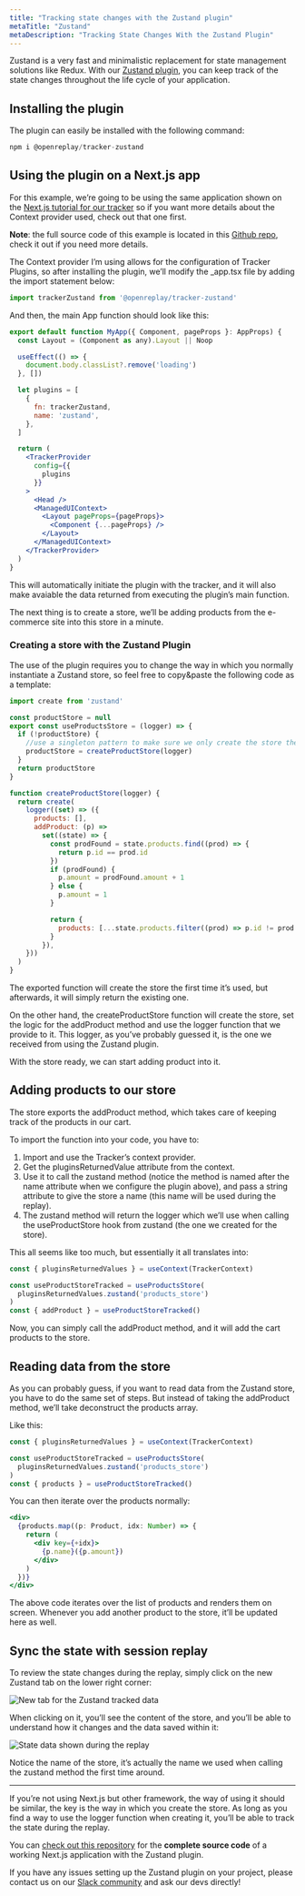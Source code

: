 ```yaml
---
title: "Tracking state changes with the Zustand plugin"
metaTitle: "Zustand"
metaDescription: "Tracking State Changes With the Zustand Plugin"
---
```

Zustand is a very fast and minimalistic replacement for state management solutions like Redux. With our [Zustand plugin](https://www.npmjs.com/package/@openreplay/tracker-zustand), you can keep track of the state changes throughout the life cycle of your application.

## Installing the plugin

The plugin can easily be installed with the following command:

```jsx
npm i @openreplay/tracker-zustand
```

## Using the plugin on a Next.js app

For this example, we’re going to be using the same application shown on the [Next.js tutorial for our tracker](https://docs.openreplay.com/tutorials/next) so if you want more details about the Context provider used, check out that one first.

**Note**: the full source code of this example is located in this [Github repo](https://github.com/deleteman/nextjs-commerce-example/tree/zustand-store), check it out if you need more details.

The Context provider I’m using allows for the configuration of Tracker Plugins, so after installing the plugin, we’ll modify the _app.tsx file by adding the import statement below:

```jsx
import trackerZustand from '@openreplay/tracker-zustand'
```

And then, the main App function should look like this:

```jsx
export default function MyApp({ Component, pageProps }: AppProps) {
  const Layout = (Component as any).Layout || Noop

  useEffect(() => {
    document.body.classList?.remove('loading')
  }, [])

  let plugins = [
    {
      fn: trackerZustand,
      name: 'zustand',
    },
  ]

  return (
    <TrackerProvider
      config={{
        plugins
      }}
    >
      <Head />
      <ManagedUIContext>
        <Layout pageProps={pageProps}>
          <Component {...pageProps} />
        </Layout>
      </ManagedUIContext>
    </TrackerProvider>
  )
}
```

This will automatically initiate the plugin with the tracker, and it will also make avaiable the data returned from executing the plugin’s main function.

The next thing is to create a store, we’ll be adding products from the e-commerce site into this store in a minute.

### Creating a store with the Zustand Plugin

The use of the plugin requires you to change the way in which you normally instantiate a Zustand store, so feel free to copy&paste the following code as a template:

```jsx
import create from 'zustand'

const productStore = null
export const useProductsStore = (logger) => {
  if (!productStore) {
    //use a singleton pattern to make sure we only create the store the first time around
    productStore = createProductStore(logger)
  }
  return productStore
}

function createProductStore(logger) {
  return create(
    logger((set) => ({
      products: [],
      addProduct: (p) =>
        set((state) => {
          const prodFound = state.products.find((prod) => {
            return p.id == prod.id
          })
          if (prodFound) {
            p.amount = prodFound.amount + 1
          } else {
            p.amount = 1
          }

          return {
            products: [...state.products.filter((prod) => p.id != prod.id), p],
          }
        }),
    }))
  )
}
```

The exported function will create the store the first time it’s used, but afterwards, it will simply return the existing one.

On the other hand, the createProductStore function will create the store, set the logic for the addProduct method and use the logger function that we provide to it. This logger, as you’ve probably guessed it, is the one we received from using the Zustand plugin.

With the store ready, we can start adding product into it.

## Adding products to our store

The store exports the  addProduct method, which takes care of keeping track of the products in our cart.

To import the function into  your code, you have to:

1. Import and use the Tracker’s context provider.
2. Get the pluginsReturnedValue attribute from the context.
3. Use it to call the zustand method (notice the method is named after the name attribute when we configure the plugin above), and pass a string attribute to give the store a name (this name will be used during the replay).
4. The zustand method will return the logger which we’ll use when calling the useProductStore hook from zustand (the one we created for the store).

This all seems like too much, but essentially it all translates into:

```jsx
const { pluginsReturnedValues } = useContext(TrackerContext)

const useProductStoreTracked = useProductsStore(
  pluginsReturnedValues.zustand('products_store')
)
const { addProduct } = useProductStoreTracked()
```

Now, you can simply call the addProduct method, and it will add the cart products to the store.

## Reading data from the store

As you can probably guess, if you want to read data from the Zustand store, you have to do the same set of steps. But instead of taking the addProduct method, we’ll take deconstruct the products array. 

Like this:

```jsx
const { pluginsReturnedValues } = useContext(TrackerContext)

const useProductStoreTracked = useProductsStore(
  pluginsReturnedValues.zustand('products_store')
)
const { products } = useProductStoreTracked()
```

You can then iterate over the products normally:

```jsx
<div>
  {products.map((p: Product, idx: Number) => {
    return (
      <div key={+idx}>
        {p.name}({p.amount})
      </div>
    )
  })}
</div>
```

The above code iterates over the list of products and renders them on screen. Whenever you add another product to the store, it’ll be updated here as well.

## Sync the state with session replay

To review the state changes during the replay, simply click on the new Zustand tab on the lower right corner:

![New tab for the Zustand tracked data](./images/zustand/zustand-tab.png)

When clicking on it, you’ll see the content of the store, and you’ll be able to understand how it changes and the data saved within it:

![State data shown during the replay](./images/zustand/state-replay.png)

Notice the name of the store, it’s actually the name we used when calling the zustand method the first time around.

---

If you’re not using Next.js but other framework, the way of using it should be similar, the key is the way in which you create the store. As long as you find a way to use the logger function when creating it, you’ll be able to track the state during the replay.

You can [check out this repository](https://github.com/deleteman/nextjs-commerce-example/tree/zustand-store) for the **complete source code** of a working Next.js application with the Zustand plugin.

If you have any issues setting up the Zustand plugin on your project, please contact us on our [Slack community](https://slack.openreplay.com/) and ask our devs directly!